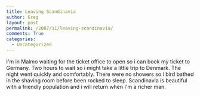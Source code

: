```yaml
---
title: Leaving Scandinavia
author: Greg
layout: post
permalink: /2007/11/leaving-scandinavia/
comments: True
categories:
  - Uncategorized
---
```

I'm in Malmo waiting for the ticket office to open so i can book my ticket to Germany. Two hours to wait so i might take a little trip to Denmark. The night went quickly and comfortably. There were no showers so i bird bathed in the shaving room before been rocked to sleep. Scandinavia is beautiful with a friendly population and i will return when I'm a richer man.